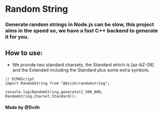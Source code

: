 # Random String
### Generate random strings in Node.js can be slow, this project aims in the speed so, we have a fast C++ backend to generate it for you.

## How to use:
- We provide two standard charsets, the Standard which is [az-AZ-09] and the Extended including the Standard plus some extra symbols.

```
// ECMAScript
import RandomString from "@dviih/randomstring";

console.log(RandomString.generate(2_500_000, RandomString.Charset.Standard));
```

#### Made by @Dviih
